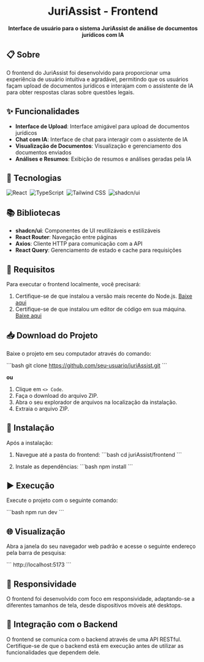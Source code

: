 <h1 align="center">JuriAssist - Frontend</h1>

<p align="center">
  <strong>Interface de usuário para o sistema JuriAssist de análise de documentos jurídicos com IA</strong>
</p>

## 📋 Sobre

O frontend do JuriAssist foi desenvolvido para proporcionar uma experiência de usuário intuitiva e agradável, permitindo que os usuários façam upload de documentos jurídicos e interajam com o assistente de IA para obter respostas claras sobre questões legais.

## ✨ Funcionalidades

-   **Interface de Upload**: Interface amigável para upload de documentos jurídicos
-   **Chat com IA**: Interface de chat para interagir com o assistente de IA
-   **Visualização de Documentos**: Visualização e gerenciamento dos documentos enviados
-   **Análises e Resumos**: Exibição de resumos e análises geradas pela IA

## 🚀 Tecnologias

![React](https://img.shields.io/badge/React-0D1117?style=for-the-badge&logo=react&logoColor=61DAFB&labelColor=0D1117)&nbsp;
![TypeScript](https://img.shields.io/badge/TypeScript-0D1117?style=for-the-badge&logo=typescript&logoColor=3178C6&labelColor=0D1117)&nbsp;
![Tailwind CSS](https://img.shields.io/badge/Tailwind_CSS-0D1117?style=for-the-badge&logo=tailwind-css&logoColor=06B6D4&labelColor=0D1117)&nbsp;
![shadcn/ui](https://img.shields.io/badge/shadcn/ui-0D1117?style=for-the-badge&logo=shadcnui&logoColor=000000&labelColor=0D1117)&nbsp;

## 📚 Bibliotecas

-   **shadcn/ui**: Componentes de UI reutilizáveis e estilizáveis
-   **React Router**: Navegação entre páginas
-   **Axios**: Cliente HTTP para comunicação com a API
-   **React Query**: Gerenciamento de estado e cache para requisições

## 🔧 Requisitos

Para executar o frontend localmente, você precisará:

1. Certifique-se de que instalou a versão mais recente do Node.js. [Baixe aqui](https://nodejs.org/en)
2. Certifique-se de que instalou um editor de código em sua máquina. [Baixe aqui](https://code.visualstudio.com/)

## 📥 Download do Projeto

Baixe o projeto em seu computador através do comando:

\`\`\`bash
git clone https://github.com/seu-usuario/juriAssist.git
\`\`\`

**ou**

1. Clique em `<> Code`.
2. Faça o download do arquivo ZIP.
3. Abra o seu explorador de arquivos na localização da instalação.
4. Extraia o arquivo ZIP.

## 🔄 Instalação

Após a instalação:

1. Navegue até a pasta do frontend:
   \`\`\`bash
   cd juriAssist/frontend
   \`\`\`

2. Instale as dependências:
   \`\`\`bash
   npm install
   \`\`\`

## ▶️ Execução

Execute o projeto com o seguinte comando:

\`\`\`bash
npm run dev
\`\`\`

## 🌐 Visualização

Abra a janela do seu navegador web padrão e acesse o seguinte endereço pela barra de pesquisa:

\`\`\`
http://localhost:5173
\`\`\`

## 📱 Responsividade

O frontend foi desenvolvido com foco em responsividade, adaptando-se a diferentes tamanhos de tela, desde dispositivos móveis até desktops.

## 🔗 Integração com o Backend

O frontend se comunica com o backend através de uma API RESTful. Certifique-se de que o backend está em execução antes de utilizar as funcionalidades que dependem dele.
